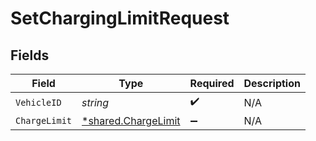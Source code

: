 # SetChargingLimitRequest


## Fields

| Field                                                     | Type                                                      | Required                                                  | Description                                               |
| --------------------------------------------------------- | --------------------------------------------------------- | --------------------------------------------------------- | --------------------------------------------------------- |
| `VehicleID`                                               | *string*                                                  | :heavy_check_mark:                                        | N/A                                                       |
| `ChargeLimit`                                             | [*shared.ChargeLimit](../../models/shared/chargelimit.md) | :heavy_minus_sign:                                        | N/A                                                       |